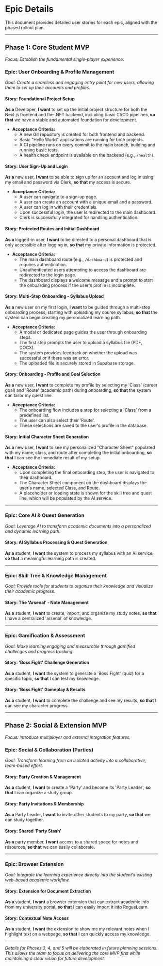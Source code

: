 # **Epic Details**

This document provides detailed user stories for each epic, aligned with the phased rollout plan.

---

## **Phase 1: Core Student MVP**
*Focus: Establish the fundamental single-player experience.*

### **Epic: User Onboarding & Profile Management**
*Goal: Create a seamless and engaging entry point for new users, allowing them to set up their accounts and profiles.*

#### **Story: Foundational Project Setup**
**As a** Developer, **I want** to set up the initial project structure for both the Next.js frontend and the .NET backend, including basic CI/CD pipelines, **so that** we have a stable and automated foundation for development.

*   **Acceptance Criteria:**
    *   A new Git repository is created for both frontend and backend.
    *   Basic "Hello World" applications are running for both projects.
    *   A CI pipeline runs on every commit to the main branch, building and running basic tests.
    *   A health check endpoint is available on the backend (e.g., `/health`).

#### **Story: User Sign-Up and Login**
**As a** new user, **I want** to be able to sign up for an account and log in using my email and password via Clerk, **so that** my access is secure.

*   **Acceptance Criteria:**
    *   A user can navigate to a sign-up page.
    *   A user can create an account with a unique email and a password.
    *   A user can log in with their credentials.
    *   Upon successful login, the user is redirected to the main dashboard.
    *   Clerk is successfully integrated for handling authentication.

#### **Story: Protected Routes and Initial Dashboard**
**As a** logged-in user, **I want** to be directed to a personal dashboard that is only accessible after logging in, **so that** my private information is protected.

*   **Acceptance Criteria:**
    *   The main dashboard route (e.g., `/dashboard`) is protected and requires authentication.
    *   Unauthenticated users attempting to access the dashboard are redirected to the login page.
    *   The dashboard displays a welcome message and a prompt to start the onboarding process if the user's profile is incomplete.

#### **Story: Multi-Step Onboarding - Syllabus Upload**
**As a** new user on my first login, **I want** to be guided through a multi-step onboarding process, starting with uploading my course syllabus, **so that** the system can begin creating my personalized learning path.

*   **Acceptance Criteria:**
    *   A modal or dedicated page guides the user through onboarding steps.
    *   The first step prompts the user to upload a syllabus file (PDF, DOCX).
    *   The system provides feedback on whether the upload was successful or if there was an error.
    - The uploaded file is securely stored in Supabase storage.

#### **Story: Onboarding - Profile and Goal Selection**
**As a** new user, **I want** to complete my profile by selecting my 'Class' (career goal) and 'Route' (academic path) during onboarding, **so that** the system can tailor my quest line.

*   **Acceptance Criteria:**
    *   The onboarding flow includes a step for selecting a 'Class' from a predefined list.
    *   The user can also select their 'Route'.
    *   These selections are saved to the user's profile in the database.

#### **Story: Initial Character Sheet Generation**
**As a** new user, **I want** to see my personalized "Character Sheet" populated with my name, class, and route after completing the initial onboarding, **so that** I can see the immediate result of my setup.

*   **Acceptance Criteria:**
    *   Upon completing the final onboarding step, the user is navigated to their dashboard.
    *   The Character Sheet component on the dashboard displays the user's name, selected Class, and Route.
    *   A placeholder or loading state is shown for the skill tree and quest line, which will be populated by the AI service.

---

### **Epic: Core AI & Quest Generation**
*Goal: Leverage AI to transform academic documents into a personalized and dynamic learning path.*

#### **Story: AI Syllabus Processing & Quest Generation**
**As a** student, **I want** the system to process my syllabus with an AI service, **so that** a meaningful learning path is created.

---

### **Epic: Skill Tree & Knowledge Management**
*Goal: Provide tools for students to organize their knowledge and visualize their academic progress.*

#### **Story: The 'Arsenal' - Note Management**
**As a** student, **I want** to create, import, and organize my study notes, **so that** I have a centralized 'arsenal' of knowledge.

---

### **Epic: Gamification & Assessment**
*Goal: Make learning engaging and measurable through gamified challenges and progress tracking.*

#### **Story: 'Boss Fight' Challenge Generation**
**As a** student, **I want** the system to generate a 'Boss Fight' (quiz) for a specific topic, **so that** I can test my knowledge.

#### **Story: 'Boss Fight' Gameplay & Results**
**As a** student, **I want** to complete the challenge and see my results, **so that** I can see my character progress.

---

## **Phase 2: Social & Extension MVP**
*Focus: Introduce multiplayer and external integration features.*

### **Epic: Social & Collaboration (Parties)**
*Goal: Transform learning from an isolated activity into a collaborative, team-based effort.*

#### **Story: Party Creation & Management**
**As a** student, **I want** to create a 'Party' and become its 'Party Leader', **so that** I can organize a study group.

#### **Story: Party Invitations & Membership**
**As a** Party Leader, **I want** to invite other students to my party, **so that** we can study together.

#### **Story: Shared 'Party Stash'**
**As a** party member, **I want** access to a shared space for notes and resources, **so that** we can easily collaborate.

---

### **Epic: Browser Extension**
*Goal: Integrate the learning experience directly into the student's existing web-based academic workflow.*

#### **Story: Extension for Document Extraction**
**As a** student, **I want** a browser extension that can extract academic info from my university portal, **so that** I can easily import it into RogueLearn.

#### **Story: Contextual Note Access**
**As a** student, **I want** the extension to show me my relevant notes when I highlight text on a webpage, **so that** I can quickly access my knowledge.

---

*Details for Phases 3, 4, and 5 will be elaborated in future planning sessions. This allows the team to focus on delivering the core MVP first while maintaining a clear vision for future development.*